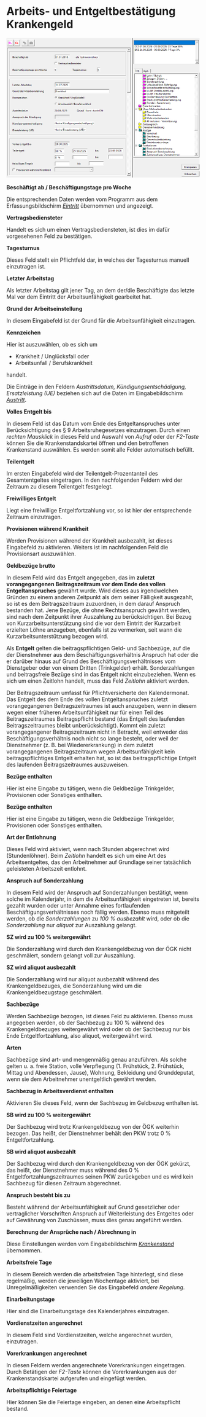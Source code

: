# Arbeits- und Entgeltbestätigung Krankengeld

![Image](<img/image135.png>)

**Beschäftigt ab / Beschäftigungstage pro Woche**

Die entsprechenden Daten werden vom Programm aus dem Erfassungsbildschirm [*Eintritt*](../Abrechnungsbildschirme/Eintritt.md) übernommen und angezeigt.

**Vertragsbediensteter**

Handelt es sich um einen Vertragsbediensteten, ist dies im dafür vorgesehenen Feld zu bestätigen.

**Tagesturnus**

Dieses Feld stellt ein Pflichtfeld dar, in welches der Tagesturnus manuell einzutragen ist.

**Letzter Arbeitstag**

Als letzter Arbeitstag gilt jener Tag, an dem der/die Beschäftigte das letzte Mal vor dem Eintritt der Arbeitsunfähigkeit gearbeitet hat.

**Grund der Arbeitseinstellung**

In diesem Eingabefeld ist der Grund für die Arbeitsunfähigkeit einzutragen.

**Kennzeichen**

Hier ist auszuwählen, ob es sich um

- Krankheit / Unglücksfall oder
- Arbeitsunfall / Berufskrankheit

handelt.

Die Einträge in den Feldern *Austrittsdatum, Kündigungsentschädigung, Ersatzleistung (UE)* beziehen sich auf die Daten im Eingabebildschirm [*Austritt*](../Abrechnungsbildschirme/Austritt.md).

**Volles Entgelt bis**

In diesem Feld ist das Datum vom Ende des Entgeltanspruches unter Berücksichtigung des §&nbsp;9&nbsp;Arbeitsruhegesetzes einzutragen. Durch einen *rechten Mausklick* in dieses Feld und Auswahl von *Aufruf* oder der *F2-Taste* können Sie die Krankenstandskartei öffnen und den betroffenen Krankenstand auswählen. Es werden somit alle Felder automatisch befüllt.

**Teilentgelt**

Im ersten Eingabefeld wird der Teilentgelt-Prozentanteil des Gesamtentgeltes eingetragen. In den nachfolgenden Feldern wird der Zeitraum zu diesem Teilentgelt festgelegt.

**Freiwilliges Entgelt**

Liegt eine freiwillige Entgeltfortzahlung vor, so ist hier der entsprechende Zeitraum einzutragen.

**Provisionen während Krankheit**

Werden Provisionen während der Krankheit ausbezahlt, ist dieses Eingabefeld zu aktivieren. Weiters ist im nachfolgenden Feld die Provisionsart auszuwählen.

**Geldbezüge brutto**

In diesem Feld wird das Entgelt angegeben, das im **zuletzt vorangegangenen Beitragszeitraum vor dem Ende des vollen Entgeltanspruches** gewährt wurde. Wird dieses aus irgendwelchen Gründen zu einem anderen Zeitpunkt als dem seiner Fälligkeit ausgezahlt, so ist es dem Beitragszeitraum zuzuordnen, in dem darauf Anspruch bestanden hat. Jene Bezüge, die ohne Rechtsanspruch gewährt werden, sind nach dem Zeitpunkt ihrer Auszahlung zu berücksichtigen. Bei Bezug von Kurzarbeitsunterstützung sind die vor dem Eintritt der Kurzarbeit erzielten Löhne anzugeben, ebenfalls ist zu vermerken, seit wann die Kurzarbeitsunterstützung bezogen wird.

Als **Entgelt** gelten die beitragspflichtigen Geld- und Sachbezüge, auf die der Dienstnehmer aus dem Beschäftigungsverhältnis Anspruch hat oder die er darüber hinaus auf Grund des Beschäftigungsverhältnisses vom Dienstgeber oder von einem Dritten (Trinkgelder) erhält. Sonderzahlungen und beitragsfreie Bezüge sind in das Entgelt nicht einzubeziehen. Wenn es sich um einen Zeitlohn handelt, muss das Feld *Zeitlohn* aktiviert werden.

Der Beitragszeitraum umfasst für Pflichtversicherte den Kalendermonat. Das Entgelt des dem Ende des vollen Entgeltanspruches zuletzt vorangegangenen Beitragszeitraumes ist auch anzugeben, wenn in diesem wegen einer früheren Arbeitsunfähigkeit nur für einen Teil des Beitragszeitraumes Beitragspflicht bestand (das Entgelt des laufenden Beitragszeitraumes bleibt unberücksichtigt). Kommt ein zuletzt vorangegangener Beitragszeitraum nicht in Betracht, weil entweder das Beschäftigungsverhältnis noch nicht so lange besteht, oder weil der Dienstnehmer (z. B. bei Wiedererkrankung) in dem zuletzt vorangegangenen Beitragszeitraum wegen Arbeitsunfähigkeit kein beitragspflichtiges Entgelt erhalten hat, so ist das beitragspflichtige Entgelt des laufenden Beitragszeitraumes auszuweisen.

**Bezüge enthalten**

Hier ist eine Eingabe zu tätigen, wenn die Geldbezüge Trinkgelder, Provisionen oder Sonstiges enthalten.

**Bezüge enthalten**

Hier ist eine Eingabe zu tätigen, wenn die Geldbezüge Trinkgelder, Provisionen oder Sonstiges enthalten.

**Art der Entlohnung**

Dieses Feld wird aktiviert, wenn nach Stunden abgerechnet wird (Stundenlöhner). Beim *Zeitlohn* handelt es sich um eine Art des Arbeitsentgeltes, das den Arbeitnehmer auf Grundlage seiner tatsächlich geleisteten Arbeitszeit entlohnt.

**Anspruch auf Sonderzahlung**

In diesem Feld wird der Anspruch auf Sonderzahlungen bestätigt, wenn solche im Kalenderjahr, in dem die Arbeitsunfähigkeit eingetreten ist, bereits gezahlt wurden oder unter Annahme eines fortlaufenden Beschäftigungsverhältnisses noch fällig werden. Ebenso muss mitgeteilt werden, ob die *Sonderzahlungen* zu *100 % ausbezahlt* wird, oder ob die *Sonderzahlung* nur *aliquot* zur Auszahlung gelangt.

**SZ wird zu 100 % weitergewährt**

Die Sonderzahlung wird durch den Krankengeldbezug von der ÖGK nicht geschmälert, sondern gelangt voll zur Auszahlung.

**SZ wird aliquot ausbezahlt**

Die Sonderzahlung wird nur aliquot ausbezahlt während des Krankengeldbezuges, die Sonderzahlung wird um die Krankengeldbezugstage geschmälert.

**Sachbezüge**

Werden Sachbezüge bezogen, ist dieses Feld zu aktivieren. Ebenso muss angegeben werden, ob der Sachbezug zu 100 % während des Krankengeldbezuges weitergewährt wird oder ob der Sachbezug nur bis Ende Entgeltfortzahlung, also aliquot, weitergewährt wird.

**Arten**

Sachbezüge sind art- und mengenmäßig genau anzuführen. Als solche gelten u. a. freie Station, volle Verpflegung (1. Frühstück, 2. Frühstück, Mittag und Abendessen, Jause), Wohnung, Bekleidung und Grunddeputat, wenn sie dem Arbeitnehmer unentgeltlich gewährt werden.

**Sachbezug in Arbeitsverdienst enthalten**

Aktivieren Sie dieses Feld, wenn der Sachbezug im Geldbezug enthalten ist.

**SB wird zu 100 % weitergewährt**

Der Sachbezug wird trotz Krankengeldbezug von der ÖGK weiterhin bezogen. Das heißt, der Dienstnehmer behält den PKW trotz 0 % Entgeltfortzahlung.

**SB wird aliquot ausbezahlt**

Der Sachbezug wird durch den Krankengeldbezug von der ÖGK gekürzt, das heißt, der Dienstnehmer muss während des 0 % Entgeltfortzahlungszeitraumes seinen PKW zurückgeben und es wird kein Sachbezug für diesen Zeitraum abgerechnet.

**Anspruch besteht bis zu**

Besteht während der Arbeitsunfähigkeit auf Grund gesetzlicher oder vertraglicher Vorschriften Anspruch auf Weiterleistung des Entgeltes oder auf Gewährung von Zuschüssen, muss dies genau angeführt werden. 

**Berechnung der Ansprüche nach / Abrechnung in**

Diese Einstellungen werden vom Eingabebildschirm [*Krankenstand*](../Abrechnungsbildschirme/Krankenstand.md) übernommen.

**Arbeitsfreie Tage**

In diesem Bereich werden die arbeitsfreien Tage hinterlegt, sind diese regelmäßig, werden die jeweiligen Wochentage aktiviert, bei Unregelmäßigkeiten verwenden Sie das Eingabefeld *andere Regelung*. 

**Einarbeitungstage**

Hier sind die Einarbeitungstage des Kalenderjahres einzutragen.

**Vordienstzeiten angerechnet**

In diesem Feld sind Vordienstzeiten, welche angerechnet wurden, einzutragen.

**Vorerkrankungen angerechnet**

In diesen Feldern werden angerechnete Vorerkrankungen eingetragen. Durch Betätigen der *F2-Taste* können die Vorerkrankungen aus der Krankenstandskartei aufgerufen und eingefügt werden.

**Arbeitspflichtige Feiertage**

Hier können Sie die Feiertage eingeben, an denen eine Arbeitspflicht bestand.